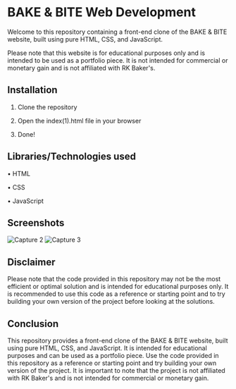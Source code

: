 # **BAKE & BITE Web Development**

Welcome to this repository containing a front-end clone of the BAKE & BITE website, built using pure HTML, CSS, and JavaScript.

Please note that this website is for educational purposes only and is intended to be used as a portfolio piece. It is not intended for commercial or monetary gain and is not affiliated with RK Baker's.

## **Installation**

1. Clone the repository
   
2. Open the index(1).html file in your browser
  
3. Done!

## **Libraries/Technologies used**

• HTML
 
• CSS
 
• JavaScript

## **Screenshots**
![Capture 2](https://github.com/user-attachments/assets/820f04db-4627-4246-9312-97d5489007c0)
![Capture 3](https://github.com/user-attachments/assets/7500b022-65a8-4d91-9743-c9af37401983)




## **Disclaimer**

Please note that the code provided in this repository may not be the most efficient or optimal solution and is intended for educational purposes only. It is recommended to use this code as a reference or starting point and to try building your own version of the project before looking at the solutions.

## **Conclusion**

This repository provides a front-end clone of the BAKE  & BITE website, built using pure HTML, CSS, and JavaScript. It is intended for educational purposes and can be used as a portfolio piece. Use the code provided in this repository as a reference or starting point and try building your own version of the project. It is important to note that the project is not affiliated with RK Baker's and is not intended for commercial or monetary gain.
